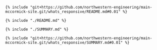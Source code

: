 ```
{% include "git+https://github.com/northwestern-engineering/main-mccormick-site.git/whats_responsive/README.md#0.01" %}
```

`{% include "./README.md" %}`

`{% include "./SUMMARY.md" %}`

```
{% include "git+https://github.com/northwestern-engineering/main-mccormick-site.git/whats_responsive/SUMMARY.md#0.01" %}
```



